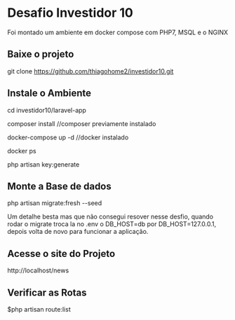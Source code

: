 # Desafio Investidor 10

Foi montado um ambiente em docker compose com PHP7, MSQL e o NGINX

## Baixe o projeto

git clone https://github.com/thiagohome2/investidor10.git

## Instale o Ambiente

cd investidor10/laravel-app

composer install //composer previamente instalado

docker-compose up -d //docker instalado

docker ps

php artisan key:generate  


## Monte a Base de dados
php artisan migrate:fresh --seed

Um detalhe besta mas que não consegui resover nesse desfio, quando rodar o migrate troca la no .env o DB_HOST=db por DB_HOST=127.0.0.1, depois volta de novo para funcionar a aplicação.

## Acesse o site do Projeto
http://localhost/news

## Verificar as Rotas
$php artisan route:list 
